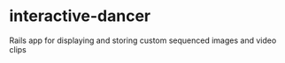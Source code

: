 interactive-dancer
==================

Rails app for displaying and storing custom sequenced images and video clips
